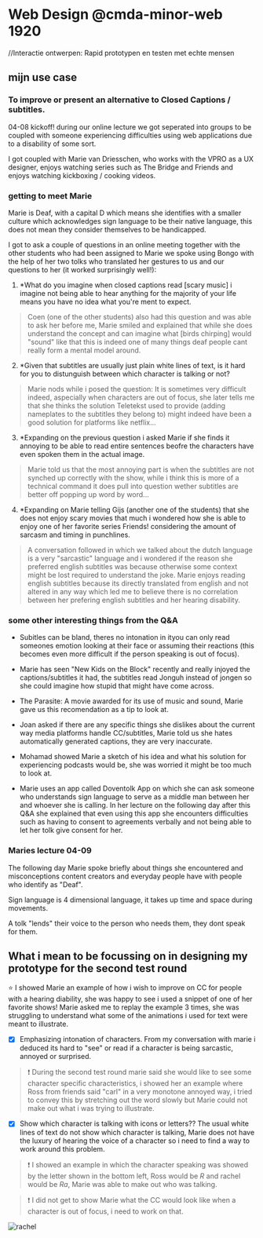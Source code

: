 # Web Design @cmda-minor-web 1920
//Interactie ontwerpen: Rapid prototypen en testen met echte mensen

## mijn use case

### To improve or present an alternative to Closed Captions / subtitles.

04-08 kickoff! during our online lecture we got seperated into groups to be coupled with someone experiencing difficulties using web applications due to a disability of some sort.

I got coupled with Marie van Driesschen, who works with the VPRO as a UX designer, enjoys watching series such as The Bridge and Friends and enjoys watching kickboxing / cooking videos.

### getting to meet Marie

Marie is Deaf, with a capital D which means she identifies with a smaller culture which acknowledges sign language to be their native language, this does not mean they consider themselves to be handicapped.

I got to ask a couple of questions in an online meeting together with the other students who had been assigned to Marie we spoke using Bongo with the help of her two tolks who translated her gestures to us and our questions to her (it worked surprisingly well!):

1. *What do you imagine when closed captions read [scary music] i imagine not being able to hear anything for the majority of your life means you have no idea what you're ment to expect.

> Coen (one of the other students) also had this question and was able to ask her before me, Marie smiled and explained that while she does understand the concept and can imagine what [birds chirping] would "sound" like that this is indeed one of many things deaf people cant really form a mental model around.

2. *Given that subtitles are usually just plain white lines of text, is it hard for you to distunguish between which character is talking or not?

> Marie nods while i posed the question: It is sometimes very difficult indeed, aspecially when characters are out of focus, she later tells me that she thinks the solution Teletekst used to provide (adding nameplates to the subtitles they belong to) might indeed have been a good solution for platforms like netflix...

3. *Expanding on the previous question i asked Marie if she finds it annoying to be able to read entire sentences beofre the characters have even spoken them in the actual image.

> Marie told us that the most annoying part is when the subtitles are not synched up correctly with the show, while i think this is more of a technical command it does pull into question wether subtitles are better off popping up word by word...

4. *Expanding on Marie telling Gijs (another one of the students) that she does not enjoy scary movies that much i wondered how she is able to enjoy one of her favorite series Friends! considering the amount of sarcasm and timing in punchlines.

> A conversation followed in which we talked about the dutch language is a very "sarcastic" language and i wondered if the reason she preferred english subtitles was because otherwise some context might be lost required to understand the joke. Marie enjoys reading english subtitles because its directly translated from english and not altered in any way which led me to believe there is no correlation between her prefering english subtitles and her hearing disability.

### some other interesting things from the Q&A

- Subitles can be bland, theres no intonation in ityou can only read someones emotion looking at their face or assuming their reactions (this becomes even more difficult if the person speaking is out of focus).

- Marie has seen "New Kids on the Block" recently and really injoyed the captions/subtitles it had, the subtitles read Jonguh instead of jongen so she could imagine how stupid that might have come across.

- The Parasite: A movie awarded for its use of music and sound, Marie gave us this recomendation as a tip to look at.

- Joan asked if there are any specific things she dislikes about the current way media platforms handle CC/subtitles, Marie told us she hates automatically generated captions, they are very inaccurate.

- Mohamad showed Marie a sketch of his idea and what his solution for experiencing podcasts would be, she was worried it might be too much to look at.

- Marie uses an app called Doventolk App on which she can ask someone who understands sign language to serve as a middle man between her and whoever she is calling. In her lecture on the following day after this Q&A she explained that even using this app she encounters difficulties such as having to consent to agreements verbally and not being able to let her tolk give consent for her.

### Maries lecture 04-09

The following day Marie spoke briefly about things she encountered and misconceptions content creators and everyday people have with people who identify as "Deaf".

Sign language is 4 dimensional language, it takes up time and space during movements.

A tolk "lends" their voice to the person who needs them, they dont speak for them.

## What i mean to be focussing on in designing my prototype for the second test round

:star: I showed Marie an example of how i wish to improve on CC for people with a hearing diability, she was happy to see i used a snippet of one of her favorite shows! Marie asked me to replay the example 3 times, she was struggling to understand what some of the animations i used for text were meant to illustrate.

- [x] Emphasizing intonation of characters.
From my conversation with marie i deduced its hard to "see" or read if a character is being sarcastic, annoyed or surprised.

> :exclamation: During the second test round marie said she would like to see some character specific characteristics, i showed her an example where Ross from friends said "carl" in a very monotone annoyed way, i tried to convey this by stretching out the word slowly but Marie could not make out what i was trying to illustrate.

- [x] Show which character is talking with icons or letters??
The usual white lines of text do not show which character is talking, Marie does not have the luxury of hearing the voice of a character so i need to find a way to work around this problem.

> :exclamation: I showed an example in which the character speaking was showed by the letter shown in the bottom left, Ross would be *R* and rachel would be *Ra*, Marie was able to make out who was talking.

> :exclamation: I did not get to show Marie what the CC would look like when a character is out of focus, i need to work on that.

![rachel](https://user-images.githubusercontent.com/36195440/79447189-c81d0100-7fdf-11ea-8338-a7269f720f78.png)

